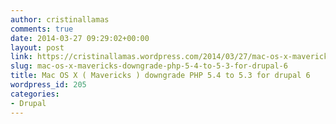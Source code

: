 ```yaml
---
author: cristinallamas
comments: true
date: 2014-03-27 09:29:02+00:00
layout: post
link: https://cristinallamas.wordpress.com/2014/03/27/mac-os-x-mavericks-downgrade-php-5-4-to-5-3-for-drupal-6/
slug: mac-os-x-mavericks-downgrade-php-5-4-to-5-3-for-drupal-6
title: Mac OS X ( Mavericks ) downgrade PHP 5.4 to 5.3 for drupal 6
wordpress_id: 205
categories:
- Drupal
---
```




